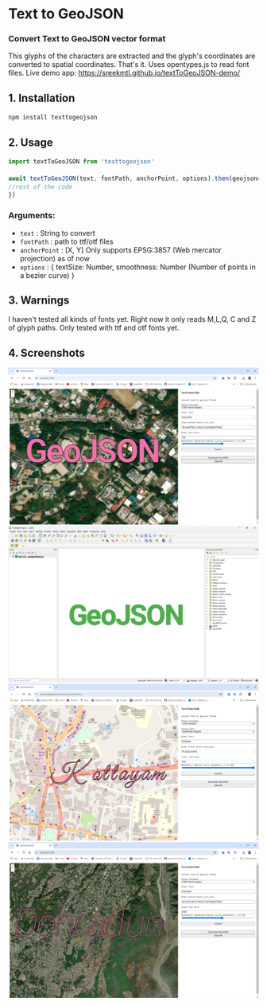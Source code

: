 # Text to GeoJSON
### Convert Text to GeoJSON vector format
This glyphs of the characters are extracted and the glyph's coordinates are converted to spatial coordinates. That's it. Uses opentypes.js to read font files.
Live demo app: https://sreekmtl.github.io/textToGeoJSON-demo/

## 1. Installation

```bash
npm install texttogeojson
```

## 2. Usage

```js
import textToGeoJSON from 'texttogeojson'

await textToGeoJSON(text, fontPath, anchorPoint, options).then(geojson=>{
//rest of the code
})
```
### Arguments:

- `text` : String to convert
- `fontPath` : path to ttf/otf files
- `anchorPoint` : [X, Y] Only supports EPSG:3857 (Web mercator projection) as of now
- `options` : { 
        textSize: Number,
        smoothness: Number (Number of points in a bezier curve)
}


## 3. Warnings

I haven't tested all kinds of fonts yet. Right now it only reads M,L,Q, C and Z of glyph paths. Only tested with ttf and otf fonts yet. 

## 4. Screenshots
![alt text](https://github.com/sreekmtl/textToGeoJSON-demo/blob/main/preview/ss-4.png)
![alt text](https://github.com/sreekmtl/textToGeoJSON-demo/blob/main/preview/ss-5.png)
![alt text](https://github.com/sreekmtl/textToGeoJSON-demo/blob/main/preview/ss-7.png)
![alt text](https://github.com/sreekmtl/textToGeoJSON-demo/blob/main/preview/ss-6.png)
